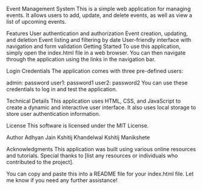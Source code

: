 Event Management System
This is a simple web application for managing events. It allows users to add, update, and delete events, as well as view a list of upcoming events.

Features
User authentication and authorization
Event creation, updating, and deletion
Event listing and filtering by date
User-friendly interface with navigation and form validation
Getting Started
To use this application, simply open the index.html file in a web browser. You can then navigate through the application using the links in the navigation bar.

Login Credentials
The application comes with three pre-defined users:

admin: password
user1: password1
user2: password2
You can use these credentials to log in and test the application.

Technical Details
This application uses HTML, CSS, and JavaScript to create a dynamic and interactive user interface. It also uses local storage to store user authentication information.

License
This software is licensed under the MIT License.

Author
Adhyan Jain
Kshitij Khandelwal
Kshitij Manikshete

Acknowledgments
This application was built using various online resources and tutorials. Special thanks to [list any resources or individuals who contributed to the project].

You can copy and paste this into a README file for your index.html file. Let me know if you need any further assistance!

